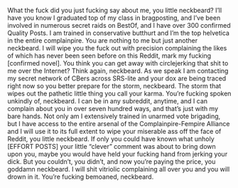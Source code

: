 What the fuck did you just fucking say about me, you little neckbeard? I’ll have you know I graduated top of my class in bragposting, and I’ve been involved in numerous secret raids on BestOf, and I have over 300 confirmed Quality Posts. I am trained in conservative butthurt and I’m the top helvetica in the entire complainpire. You are nothing to me but just another neckbeard. I will wipe you the fuck out with precision complaining the likes of which has never been seen before on this Reddit, mark my fucking [confirmed novel]. You think you can get away with circlejerking that shit to me over the Internet? Think again, neckbeard. As we speak I am contacting my secret network of CBers across SRS-lite and your dox are being traced right now so you better prepare for the storm, neckbeard. The storm that wipes out the pathetic little thing you call your karma. You’re fucking spoken unkindly of, neckbeard. I can be in any subreddit, anytime, and I can complain about you in over seven hundred ways, and that’s just with my bare hands. Not only am I extensively trained in unarmed vote brigading, but I have access to the entire arsenal of the Complainpire-Fempire Alliance and I will use it to its full extent to wipe your miserable ass off the face of Reddit, you little neckbeard. If only you could have known what unholy [EFFORT POSTS] your little “clever” comment was about to bring down upon you, maybe you would have held your fucking hand from jerking your dick. But you couldn’t, you didn’t, and now you’re paying the price, you goddamn neckbeard. I will shit vitriolic complaining all over you and you will drown in it. You’re fucking bemoaned, neckbeard.
